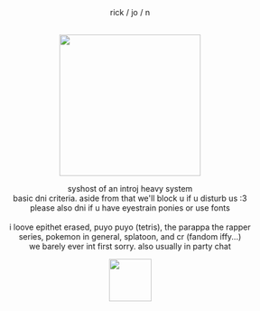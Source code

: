 <div align="center"> rick / jo / n </div>
<br />
<p align="center"><img width="250" height="250" src="https://files.catbox.moe/3lpefc.png"
></p>
<div align="center"> syshost of an introj heavy system  </div> 
<div align="center"> basic dni criteria. aside from that we'll block u if u disturb us :3 </div> 
<div align="center"> please also dni if u have eyestrain ponies or use fonts </div> 
<br />
<div align="center"> i loove epithet erased, puyo puyo (tetris), the parappa the rapper  </div> 
<div align="center"> series, pokemon in general, splatoon, and cr (fandom iffy...) </div> 
<div align="center"> we barely ever int first sorry. also usually in party chat </div> 
<p align="center"><img width="75" height="75" src="https://pokemon-project.com/pokedex/img/sprite/BW/Animado/png/643_s.png"
